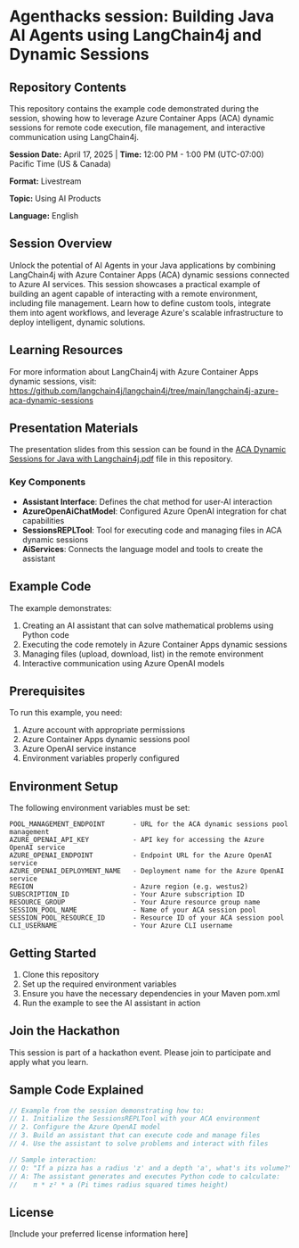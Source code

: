 
# Agenthacks session: Building Java AI Agents using LangChain4j and Dynamic Sessions

## Repository Contents

This repository contains the example code demonstrated during the session, showing how to leverage Azure Container Apps (ACA) dynamic sessions for remote code execution, file management, and interactive communication using LangChain4j.


**Session Date:** April 17, 2025 | **Time:** 12:00 PM - 1:00 PM (UTC-07:00) Pacific Time (US & Canada)

**Format:** Livestream

**Topic:** Using AI Products

**Language:** English

## Session Overview

Unlock the potential of AI Agents in your Java applications by combining LangChain4j with Azure Container Apps (ACA) dynamic sessions connected to Azure AI services. This session showcases a practical example of building an agent capable of interacting with a remote environment, including file management. Learn how to define custom tools, integrate them into agent workflows, and leverage Azure's scalable infrastructure to deploy intelligent, dynamic solutions.

## Learning Resources

For more information about LangChain4j with Azure Container Apps dynamic sessions, visit:
https://github.com/langchain4j/langchain4j/tree/main/langchain4j-azure-aca-dynamic-sessions

## Presentation Materials

The presentation slides from this session can be found in the [ACA Dynamic Sessions for Java with Langchain4j.pdf](./ACA%20Dynamic%20Sessions%20for%20Java%20with%20Langchain4j.pdf) file in this repository.


### Key Components

- **Assistant Interface**: Defines the chat method for user-AI interaction
- **AzureOpenAiChatModel**: Configured Azure OpenAI integration for chat capabilities
- **SessionsREPLTool**: Tool for executing code and managing files in ACA dynamic sessions
- **AiServices**: Connects the language model and tools to create the assistant

## Example Code

The example demonstrates:

1. Creating an AI assistant that can solve mathematical problems using Python code
2. Executing the code remotely in Azure Container Apps dynamic sessions
3. Managing files (upload, download, list) in the remote environment
4. Interactive communication using Azure OpenAI models

## Prerequisites

To run this example, you need:

1. Azure account with appropriate permissions
2. Azure Container Apps dynamic sessions pool
3. Azure OpenAI service instance
4. Environment variables properly configured

## Environment Setup

The following environment variables must be set:

```
POOL_MANAGEMENT_ENDPOINT       - URL for the ACA dynamic sessions pool management
AZURE_OPENAI_API_KEY           - API key for accessing the Azure OpenAI service
AZURE_OPENAI_ENDPOINT          - Endpoint URL for the Azure OpenAI service
AZURE_OPENAI_DEPLOYMENT_NAME   - Deployment name for the Azure OpenAI service
REGION                         - Azure region (e.g. westus2)
SUBSCRIPTION_ID                - Your Azure subscription ID
RESOURCE_GROUP                 - Your Azure resource group name
SESSION_POOL_NAME              - Name of your ACA session pool
SESSION_POOL_RESOURCE_ID       - Resource ID of your ACA session pool
CLI_USERNAME                   - Your Azure CLI username
```

## Getting Started

1. Clone this repository
2. Set up the required environment variables
3. Ensure you have the necessary dependencies in your Maven pom.xml
4. Run the example to see the AI assistant in action

## Join the Hackathon

This session is part of a hackathon event. Please join to participate and apply what you learn.


## Sample Code Explained

```java
// Example from the session demonstrating how to:
// 1. Initialize the SessionsREPLTool with your ACA environment
// 2. Configure the Azure OpenAI model
// 3. Build an assistant that can execute code and manage files
// 4. Use the assistant to solve problems and interact with files

// Sample interaction:
// Q: "If a pizza has a radius 'z' and a depth 'a', what's its volume?"
// A: The assistant generates and executes Python code to calculate:
//    π * z² * a (Pi times radius squared times height)
```

## License

[Include your preferred license information here]
